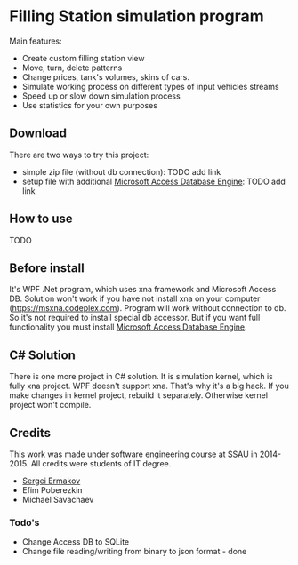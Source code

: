 # Filling Station simulation program #

Main features:

 * Create custom filling station view
 * Move, turn, delete patterns
 * Change prices, tank's volumes, skins of cars.
 * Simulate working process on different types of input vehicles streams
 * Speed up or slow down simulation process
 * Use statistics for your own purposes

## Download
There are two ways to try this project:
 - simple zip file (without db connection): TODO add link
 - setup file with additional [Microsoft Access Database Engine]: TODO add link

## How to use
 TODO
 
## Before install
It's WPF .Net program, which uses xna framework and Microsoft Access DB.
Solution won't work if you have not install xna on your computer (https://msxna.codeplex.com).
Program will work without connection to db. So it's not required to install special db accessor. 
But if you want full functionality you must install [Microsoft Access Database Engine].

## C# Solution
There is one more project in C# solution. It is simulation kernel, which is fully xna project.
WPF doesn't support xna. That's why it's a big hack. If you make changes in kernel project, rebuild it separately. 
Otherwise kernel project won't compile.

## Credits
This work was made under software engineering course at [SSAU] in 2014-2015.
All credits were students of IT degree.

 * [Sergei Ermakov] 
 * Efim Poberezkin
 * Michael Savachaev

### Todo's

 - Change Access DB to SQLite
 - Change file reading/writing from binary to json format - done

[SSAU]:http://www.ssau.ru/english/
[Microsoft Access Database Engine]:http://www.microsoft.com/en-us/download/details.aspx?id=13255
[Sergei Ermakov]:mailto:sbutterfly@hotmail.com
